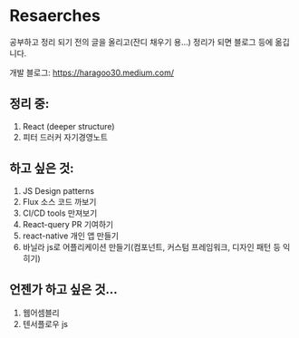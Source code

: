 # Resaerches

공부하고 정리 되기 전의 글을 올리고(잔디 채우기 용...) 정리가 되면 블로그 등에 옮깁니다.

개발 블로그: https://haragoo30.medium.com/

## 정리 중:

1. React (deeper structure)
2. 피터 드러커 자기경영노트

## 하고 싶은 것:

1. JS Design patterns
1. Flux 소스 코드 까보기
1. CI/CD tools 만져보기
1. React-query PR 기여하기
1. react-native 개인 앱 만들기
1. 바닐라 js로 어플리케이션 만들기(컴포넌트, 커스텀 프레임워크, 디자인 패턴 등 익히기)

## 언젠가 하고 싶은 것...

1. 웹어셈블리
2. 텐서플로우 js
